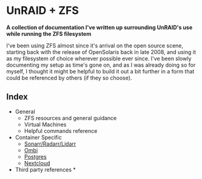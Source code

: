 # UnRAID + ZFS
**A collection of documentation I've written up surrounding UnRAID's use while running the ZFS filesystem**

I've been using ZFS almost since it's arrival on the open source scene, starting back with the release of OpenSolaris back in late 2008, and using it as my filesystem of choice wherever possible ever since. I've been slowly documenting my setup as time's gone on, and as I was already doing so for myself, I thought it might be helpful to build it out a bit further in a form that could be referenced by others (if they so choose).

## Index
* General
  * ZFS resources and general guidance
  * Virtual Machines
  * Helpful commands reference
* Container Specific
  * [Sonarr/Radarr/Lidarr](https://github.com/teambvd/unraid-zfs-docs/blob/main/containers/sonarrRadarrLidarr.md)
  * [Ombi](https://github.com/teambvd/unraid-zfs-docs/blob/main/containers/ombi.md)
  * [Postgres](https://github.com/teambvd/unraid-zfs-docs/blob/main/containers/postgres.md)
  * [Nextcloud](https://github.com/teambvd/unraid_docs-ZFS_and_Containers/blob/main/containers/nextcloud.md)
* Third party references
  * 
